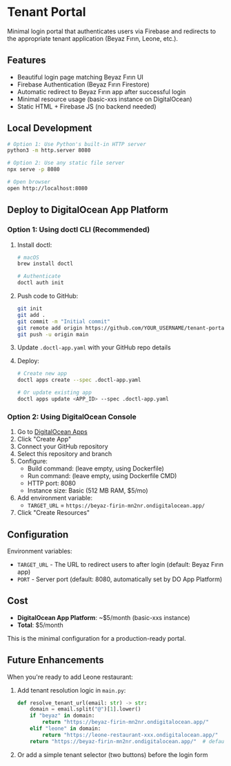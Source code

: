# Tenant Portal

Minimal login portal that authenticates users via Firebase and redirects to the appropriate tenant application (Beyaz Fırın, Leone, etc.).

## Features

- Beautiful login page matching Beyaz Fırın UI
- Firebase Authentication (Beyaz Fırın Firestore)
- Automatic redirect to Beyaz Fırın app after successful login
- Minimal resource usage (basic-xxs instance on DigitalOcean)
- Static HTML + Firebase JS (no backend needed)

## Local Development

```bash
# Option 1: Use Python's built-in HTTP server
python3 -m http.server 8080

# Option 2: Use any static file server
npx serve -p 8080

# Open browser
open http://localhost:8080
```

## Deploy to DigitalOcean App Platform

### Option 1: Using doctl CLI (Recommended)

1. Install doctl:
   ```bash
   # macOS
   brew install doctl
   
   # Authenticate
   doctl auth init
   ```

2. Push code to GitHub:
   ```bash
   git init
   git add .
   git commit -m "Initial commit"
   git remote add origin https://github.com/YOUR_USERNAME/tenant-portal.git
   git push -u origin main
   ```

3. Update `.doctl-app.yaml` with your GitHub repo details

4. Deploy:
   ```bash
   # Create new app
   doctl apps create --spec .doctl-app.yaml
   
   # Or update existing app
   doctl apps update <APP_ID> --spec .doctl-app.yaml
   ```

### Option 2: Using DigitalOcean Console

1. Go to [DigitalOcean Apps](https://cloud.digitalocean.com/apps)
2. Click "Create App"
3. Connect your GitHub repository
4. Select this repository and branch
5. Configure:
   - Build command: (leave empty, using Dockerfile)
   - Run command: (leave empty, using Dockerfile CMD)
   - HTTP port: 8080
   - Instance size: Basic (512 MB RAM, $5/mo)
6. Add environment variable:
   - `TARGET_URL` = `https://beyaz-firin-mn2nr.ondigitalocean.app/`
7. Click "Create Resources"

## Configuration

Environment variables:

- `TARGET_URL` - The URL to redirect users to after login (default: Beyaz Fırın app)
- `PORT` - Server port (default: 8080, automatically set by DO App Platform)

## Cost

- **DigitalOcean App Platform**: ~$5/month (basic-xxs instance)
- **Total**: $5/month

This is the minimal configuration for a production-ready portal.

## Future Enhancements

When you're ready to add Leone restaurant:

1. Add tenant resolution logic in `main.py`:
   ```python
   def resolve_tenant_url(email: str) -> str:
       domain = email.split("@")[1].lower()
       if "beyaz" in domain:
           return "https://beyaz-firin-mn2nr.ondigitalocean.app/"
       elif "leone" in domain:
           return "https://leone-restaurant-xxx.ondigitalocean.app/"
       return "https://beyaz-firin-mn2nr.ondigitalocean.app/"  # default
   ```

2. Or add a simple tenant selector (two buttons) before the login form

